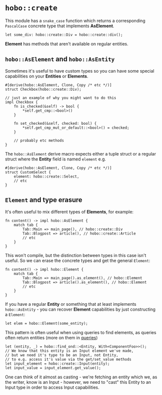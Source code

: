 # `hobo::create`

This module has a `snake_case` function which returns a corresponding `PascalCase` concrete type that implements **AsElement**.

```rust,noplaypen
let some_div: hobo::create::Div = hobo::create::div();
```

**Element** has methods that aren't available on regular entities.

## `hobo::AsElement` and `hobo::AsEntity`

Sometimes it's useful to have custom types so you can have some special capabilities on your **Entities** or **Elements**.

```rust,noplaypen
#[derive(hobo::AsElement, Clone, Copy /* etc */)]
struct Checkbox(hobo::create::Div);

// just an example of why you might want to do this
impl Checkbox {
	fn is_checked(&self) -> bool {
		*self.get_cmp::<bool>()
	}

	fn set_checked(&self, checked: bool) {
		*self.get_cmp_mut_or_default::<bool>() = checked;
	}

	// probably etc methods
}
```

The `hobo::AsElement` derive macro expects either a tuple struct or a regular struct where the **Entity** field is named `element` e.g.

```rust,noplaypen
#[derive(hobo::AsElement, Clone, Copy /* etc */)]
struct CustomSelect {
	element: hobo::create::Select,
	// etc
}
```

## `Element` and type erasure

It's often useful to mix different types of **Elements**, for example:

```rust,noplaypen
fn content() -> impl hobo::AsElement {
	match tab {
		Tab::Main => main_page(), // hobo::create::Div
		Tab::Blogpost => article(), // hobo::create::Article
		// etc
	}
}
```

This won't compile, but the distinction between types in this case isn't useful. So we can erase the concrete types and get the general `Element`:

```rust,noplaypen
fn content() -> impl hobo::Element {
	match tab {
		Tab::Main => main_page().as_element(), // hobo::Element
		Tab::Blogpost => article().as_element(), // hobo::Element
		// etc
	}
}
```

If you have a regular **Entity** or something that at least implements `hobo::AsEntity` - you can recover **Element** capabilities by just constructing a `Element`:

```rust,noplaypen
let elem = hobo::Element(some_entity);
```

This pattern is often useful when using queries to find elements, as queries often return entities (more on them in [queries](../state/queries.md))

```rust,noplaypen
let (entity, _) = hobo::find_ond::<Entity, With<ComponentFoo>>();
// We know that this entity is an Input element we've made,
// but we need it's type to be an Input, not Entity,
// to e.g. access it's value via the get/set_value methods
let input_element = hobo::create::Input(entity);
let input_value = input_element.get_value();
```

One can think of it almost as casting - we're fetching an entity which we, as the writer, know is an Input - however, we need to "cast" this Entity to an Input type in order to access Input capabilities.
